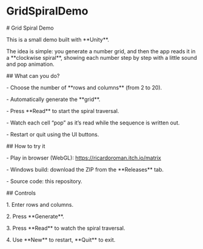 # GridSpiralDemo

\# Grid Spiral Demo



This is a small demo built with \*\*Unity\*\*.  

The idea is simple: you generate a number grid, and then the app reads it in a \*\*clockwise spiral\*\*, showing each number step by step with a little sound and pop animation.



\## What can you do?

\- Choose the number of \*\*rows and columns\*\* (from 2 to 20).

\- Automatically generate the \*\*grid\*\*.

\- Press \*\*Read\*\* to start the spiral traversal.

\- Watch each cell “pop” as it’s read while the sequence is written out.

\- Restart or quit using the UI buttons.



\## How to try it

\- Play in browser (WebGL): https://ricardoroman.itch.io/matrix  

\- Windows build: download the ZIP from the \*\*Releases\*\* tab.  

\- Source code: this repository.



\## Controls

1\. Enter rows and columns.

2\. Press \*\*Generate\*\*.

3\. Press \*\*Read\*\* to watch the spiral traversal.

4\. Use \*\*New\*\* to restart, \*\*Quit\*\* to exit.

